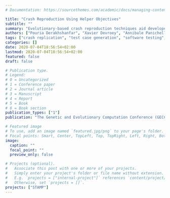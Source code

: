 ```yaml
---
# Documentation: https://sourcethemes.com/academic/docs/managing-content/

title: "Crash Reproduction Using Helper Objectives"
subtitle: ""
summary: "Evolutionary-based crash reproduction techniques aid developers in their debugging practices by generating a test case that reproduces a crash given its stack trace. In these techniques, the search process is typically guided by a single search objective called Crash Distance. Previous studies have shown that current approaches could only reproduce a limited number of crashes due to a lack of diversity in the population during the search. In this study, we address this issue by applying Multi-Objectivization using Helper-Objectives (MO-HO) on crash reproduction. In particular, we add two helper-objectives to the Crash Distance to improve the diversity of the generated test cases and consequently enhance the guidance of the search process. We assessed MO-HO against the single-objective crash reproduction. Our results show that MO-HO can reproduce two additional crashes that were not previously reproducible by the single-objective approach."
authors: ["Pouria Derakhshanfar", "Xavier Devroey", "Annibale Panichella", "Andy Zaidman", "Arie van Deursen"]
tags: ["crash replication", "test case generation", "software testing", "search-based software engineering"]
categories: []
date: 2020-07-04T18:56:54+02:00
lastmod: 2020-07-04T18:56:54+02:00
featured: false
draft: false

# Publication type.
# Legend:
# 0 = Uncategorized
# 1 = Conference paper
# 2 = Journal article
# 3 = Manuscript
# 4 = Report
# 5 = Book
# 6 = Book section
publication_types: ["1"]
publication: "The Genetic and Evolutionary Computation Conference (GECCO)"

# Featured image
# To use, add an image named `featured.jpg/png` to your page's folder.
# Focal points: Smart, Center, TopLeft, Top, TopRight, Left, Right, BottomLeft, Bottom, BottomRight.
image:
  caption: ""
  focal_point: ""
  preview_only: false

# Projects (optional).
#   Associate this post with one or more of your projects.
#   Simply enter your project's folder or file name without extension.
#   E.g. `projects = ["internal-project"]` references `content/project/deep-learning/index.md`.
#   Otherwise, set `projects = []`.
projects: ["STAMP"]
---
```

